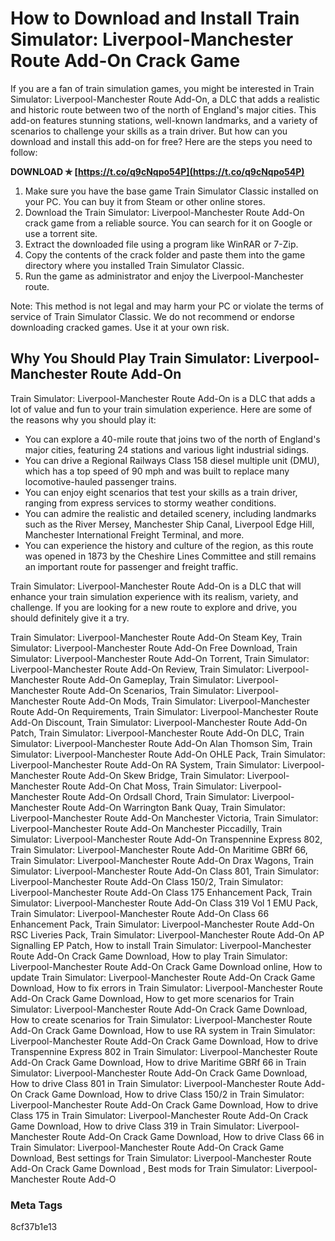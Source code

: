 # How to Download and Install Train Simulator: Liverpool-Manchester Route Add-On Crack Game
  
If you are a fan of train simulation games, you might be interested in Train Simulator: Liverpool-Manchester Route Add-On, a DLC that adds a realistic and historic route between two of the north of England's major cities. This add-on features stunning stations, well-known landmarks, and a variety of scenarios to challenge your skills as a train driver. But how can you download and install this add-on for free? Here are the steps you need to follow:
 
**DOWNLOAD ✯ [https://t.co/q9cNqpo54P](https://t.co/q9cNqpo54P)**


  
1. Make sure you have the base game Train Simulator Classic installed on your PC. You can buy it from Steam or other online stores.
2. Download the Train Simulator: Liverpool-Manchester Route Add-On crack game from a reliable source. You can search for it on Google or use a torrent site.
3. Extract the downloaded file using a program like WinRAR or 7-Zip.
4. Copy the contents of the crack folder and paste them into the game directory where you installed Train Simulator Classic.
5. Run the game as administrator and enjoy the Liverpool-Manchester route.

Note: This method is not legal and may harm your PC or violate the terms of service of Train Simulator Classic. We do not recommend or endorse downloading cracked games. Use it at your own risk.
  
## Why You Should Play Train Simulator: Liverpool-Manchester Route Add-On
  
Train Simulator: Liverpool-Manchester Route Add-On is a DLC that adds a lot of value and fun to your train simulation experience. Here are some of the reasons why you should play it:

- You can explore a 40-mile route that joins two of the north of England's major cities, featuring 24 stations and various light industrial sidings.
- You can drive a Regional Railways Class 158 diesel multiple unit (DMU), which has a top speed of 90 mph and was built to replace many locomotive-hauled passenger trains.
- You can enjoy eight scenarios that test your skills as a train driver, ranging from express services to stormy weather conditions.
- You can admire the realistic and detailed scenery, including landmarks such as the River Mersey, Manchester Ship Canal, Liverpool Edge Hill, Manchester International Freight Terminal, and more.
- You can experience the history and culture of the region, as this route was opened in 1873 by the Cheshire Lines Committee and still remains an important route for passenger and freight traffic.

Train Simulator: Liverpool-Manchester Route Add-On is a DLC that will enhance your train simulation experience with its realism, variety, and challenge. If you are looking for a new route to explore and drive, you should definitely give it a try.
 
Train Simulator: Liverpool-Manchester Route Add-On Steam Key,  Train Simulator: Liverpool-Manchester Route Add-On Free Download,  Train Simulator: Liverpool-Manchester Route Add-On Torrent,  Train Simulator: Liverpool-Manchester Route Add-On Review,  Train Simulator: Liverpool-Manchester Route Add-On Gameplay,  Train Simulator: Liverpool-Manchester Route Add-On Scenarios,  Train Simulator: Liverpool-Manchester Route Add-On Mods,  Train Simulator: Liverpool-Manchester Route Add-On Requirements,  Train Simulator: Liverpool-Manchester Route Add-On Discount,  Train Simulator: Liverpool-Manchester Route Add-On Patch,  Train Simulator: Liverpool-Manchester Route Add-On DLC,  Train Simulator: Liverpool-Manchester Route Add-On Alan Thomson Sim,  Train Simulator: Liverpool-Manchester Route Add-On OHLE Pack,  Train Simulator: Liverpool-Manchester Route Add-On RA System,  Train Simulator: Liverpool-Manchester Route Add-On Skew Bridge,  Train Simulator: Liverpool-Manchester Route Add-On Chat Moss,  Train Simulator: Liverpool-Manchester Route Add-On Ordsall Chord,  Train Simulator: Liverpool-Manchester Route Add-On Warrington Bank Quay,  Train Simulator: Liverpool-Manchester Route Add-On Manchester Victoria,  Train Simulator: Liverpool-Manchester Route Add-On Manchester Piccadilly,  Train Simulator: Liverpool-Manchester Route Add-On Transpennine Express 802,  Train Simulator: Liverpool-Manchester Route Add-On Maritime GBRf 66,  Train Simulator: Liverpool-Manchester Route Add-On Drax Wagons,  Train Simulator: Liverpool-Manchester Route Add-On Class 801,  Train Simulator: Liverpool-Manchester Route Add-On Class 150/2,  Train Simulator: Liverpool-Manchester Route Add-On Class 175 Enhancement Pack,  Train Simulator: Liverpool-Manchester Route Add-On Class 319 Vol 1 EMU Pack,  Train Simulator: Liverpool-Manchester Route Add-On Class 66 Enhancement Pack,  Train Simulator: Liverpool-Manchester Route Add-On RSC Liveries Pack,  Train Simulator: Liverpool-Manchester Route Add-On AP Signalling EP Patch,  How to install Train Simulator: Liverpool-Manchester Route Add-On Crack Game Download,  How to play Train Simulator: Liverpool-Manchester Route Add-On Crack Game Download online,  How to update Train Simulator: Liverpool-Manchester Route Add-On Crack Game Download,  How to fix errors in Train Simulator: Liverpool-Manchester Route Add-On Crack Game Download,  How to get more scenarios for Train Simulator: Liverpool-Manchester Route Add-On Crack Game Download,  How to create scenarios for Train Simulator: Liverpool-Manchester Route Add-On Crack Game Download,  How to use RA system in Train Simulator: Liverpool-Manchester Route Add-On Crack Game Download,  How to drive Transpennine Express 802 in Train Simulator: Liverpool-Manchester Route Add-On Crack Game Download,  How to drive Maritime GBRf 66 in Train Simulator: Liverpool-Manchester Route Add-On Crack Game Download,  How to drive Class 801 in Train Simulator: Liverpool-Manchester Route Add-On Crack Game Download,  How to drive Class 150/2 in Train Simulator: Liverpool-Manchester Route Add-On Crack Game Download,  How to drive Class 175 in Train Simulator: Liverpool-Manchester Route Add-On Crack Game Download,  How to drive Class 319 in Train Simulator: Liverpool-Manchester Route Add-On Crack Game Download,  How to drive Class 66 in Train Simulator: Liverpool-Manchester Route Add-On Crack Game Download,  Best settings for Train Simulator: Liverpool-Manchester Route Add-On Crack Game Download ,  Best mods for Train Simulator: Liverpool-Manchester Route Add-O
  
### Meta Tags
  <meta name="title" content="How to Download and Install Train Simulator: Liverpool-Manchester Route Add-On Crack Game"> <meta name="description" content="Learn how to download and install Train Simulator: Liverpool-Manchester Route Add-On crack game for free and why you should play this realistic and historic route."> <meta name="keywords" content="Train Simulator: Liverpool-Manchester Route Add-On crack game download, Train Simulator: Liverpool-Manchester Route Add-On free download, Train Simulator: Liverpool-Manchester Route Add-On DLC review"> <meta name="author" content="Microsoft Bing Search Chat Mode"> 8cf37b1e13
 
